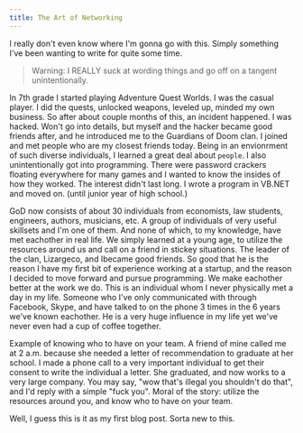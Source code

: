 ```yaml
---
title: The Art of Networking
---
```


I really don't even know where I'm gonna go with this. Simply something I've been wanting to write for quite some time. 

> Warning: I REALLY suck at wording things and go off on a tangent unintentionally. 

In 7th grade I started playing Adventure Quest Worlds. I was the casual player. I did the quests, unlocked weapons, leveled up, minded my own business. So after about couple months of this, an incident happened. I was hacked. Won't go into details, but myself and the hacker became good friends after, and he introduced me to the Guardians of Doom clan. I joined and met people who are my closest friends today. Being in an envionrment of such diverse individuals, I learned a great deal about `people`. I also unintentionally got into programming. There were password crackers floating everywhere for many games and I wanted to know the insides of how they worked. The interest didn't last long. I wrote a program in VB.NET and moved on. (until junior year of high school.)

GoD now consists of about 30 individuals from economists, law students, engineers, authors, musicians, etc. A group of individuals of very useful skillsets and I'm one of them. And none of which, to my knowledge, have met eachother in real life. We simply learned at a young age, to utilize the resources around us and call on a friend in stickey situations. The leader of the clan, Lizargeco, and Ibecame good friends. So good that he is the reason I have my first bit of experience working at a startup, and the reason I decided to move forward and pursue programming. We make eachother better at the work we do. This is an individual whom I never physically met a day in my life. Someone who I've only communicated with through Facebook, Skype, and have talked to on the phone 3 times in the 6 years we've known eachother. He is a very huge influence in my life yet we've never even had a cup of coffee together. 

Example of knowing who to have on your team. A friend of mine called me at 2 a.m. because she needed a letter of recommendation to graduate at her school. I made a phone call to a very important individual to get their consent to write the individual a letter. She graduated, and now works to a very large company. You may say, "wow that's illegal you shouldn't do that", and I'd reply with a simple "fuck you". Moral of the story: utilize the resources around you, and know who to have on your team.

Well, I guess this is it as my first blog post. Sorta new to this.